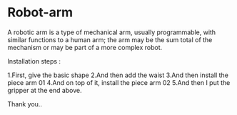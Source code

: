 # Robot-arm
A robotic arm is a type of mechanical arm, usually programmable, with similar functions to a human arm; the arm may be the sum total of the mechanism or may be part of a more complex robot.

Installation steps :

1.First, give the basic shape 
2.And then add the waist 
3.And then install the piece arm 01 
4.And on top of it, install the piece arm 02 
5.And then I put the gripper at the end above.

Thank you..
